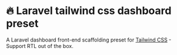 # :fire: Laravel tailwind css dashboard preset
A Laravel dashboard front-end scaffolding preset for [Tailwind CSS](https://tailwindcss.com) - Support RTL out of the box.